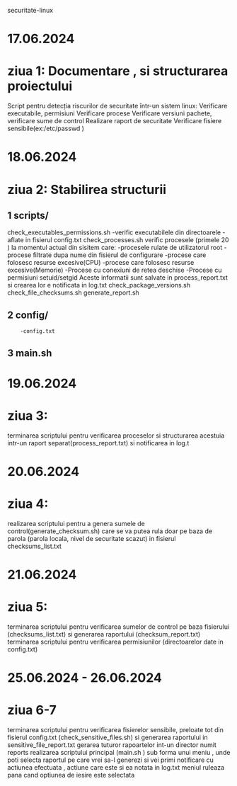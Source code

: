 securitate-linux

# 17.06.2024
# ziua 1: Documentare , si structurarea proiectului
Script pentru detecția riscurilor de securitate într-un sistem linux:
Verificare executabile, permisiuni
Verificare procese
Verificare versiuni pachete, verificare sume de control
Realizare raport de securitate
Verificare fisiere sensibile(ex:/etc/passwd )

# 18.06.2024
# ziua 2: Stabilirea structurii
## 1 scripts/
  check_executables_permissions.sh
          -verific executabilele din directoarele -aflate in fisierul config.txt
  check_processes.sh
    verific procesele (primele 20 ) la momentul actual din sisitem care:
          -procesele rulate de utilizatorul root 
          -procese filtrate dupa nume din fisierul de configurare
          -procese care folosesc resurse excesive(CPU)
          -procese care folosesc resurse excesive(Memorie)
          -Procese cu conexiuni de retea deschise 
          -Procese cu permisiuni setuid/setgid
        Aceste informatii sunt salvate in process_report.txt si crearea lor e notificata in log.txt
  check_package_versions.sh
  check_file_checksums.sh
  generate_report.sh
## 2 config/
        -config.txt
## 3 main.sh

# 19.06.2024
#  ziua 3:
terminarea scriptului pentru verificarea proceselor si structurarea acestuia intr-un raport separat(process_report.txt) si notificarea in log.t

# 20.06.2024
# ziua 4:
  realizarea scriptului pentru a genera sumele de control(generate_checksum.sh) care se va putea rula doar pe baza de parola (parola locala, nivel de securitate scazut) in fisierul checksums_list.txt

# 21.06.2024
# ziua 5: 
  terminarea scriptului pentru verificarea sumelor de control pe baza fisierului (checksums_list.txt) si generarea raportului (checksum_report.txt)
  terminarea scriptului pentru verificarea permisiunilor (directoarelor date in config.txt)
  
# 25.06.2024 - 26.06.2024
# ziua 6-7
  terminarea scriptului pentru verificarea fisierelor sensibile, preloate tot din fisierul config.txt (check_sensitive_files.sh) si generarea raportului in sensitive_file_report.txt
  gerarea tuturor rapoartelor int-un director numit reports
  realizarea scriptului principal (main.sh ) sub forma unui meniu , unde poti selecta raportul pe care vrei sa-l generezi si vei primi notificare cu actiunea efectuata , actiune care este si ea notata in log.txt
  meniul ruleaza pana cand optiunea de iesire este selectata
